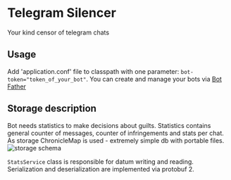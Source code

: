 # Telegram Silencer

Your kind censor of telegram chats

## Usage
Add 'application.conf' file to classpath with one parameter: `bot-token="token_of_your_bot"`. You can create and manage your bots via [Bot Father](https://telegram.me/botfather) 
## Storage description
Bot needs statistics to make decisions about guilts. Statistics contains general counter of messages, counter of infringements and stats per chat. As storage ChronicleMap is used - extremely simple db with portable files.
![storage schema](https://3.downloader.disk.yandex.ru/disk/7544f2aa6c1337094163059a51ae9861776252b25ceb105ec6daa20d27156bea/59a4ae27/55TI0nOuNXMkdyy25jSeEGin129c2p9D9vSqVAr9nD2cDzHukDClpoZkWzKJPOUeJK2BnfeUNZFhhaB6uDhPoQ%3D%3D?uid=0&filename=Silencer%20Storage.png&disposition=inline&hash=&limit=0&content_type=image%2Fpng&fsize=15350&hid=fc5d2139b91b67a13e006ce7e049b827&media_type=image&tknv=v2&etag=c42298c818a4bf14b7a30b43ec71d3d9)

`StatsService` class is responsible for datum writing and reading. Serialization and deserialization are implemented via protobuf 2.
